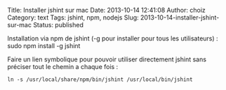 Title: Installer jshint sur mac
Date: 2013-10-14 12:41:08
Author: choiz
Category: text
Tags: jshint, npm, nodejs
Slug: 2013-10-14-installer-jshint-sur-mac
Status: published

Installation via npm de jshint (-g pour installer pour tous les utilisateurs) :
    sudo npm install -g jshint

Faire un lien symbolique pour pouvoir utiliser directement jshint sans
préciser tout le chemin a chaque fois :

    ln -s /usr/local/share/npm/bin/jshint /usr/local/bin/jshint

